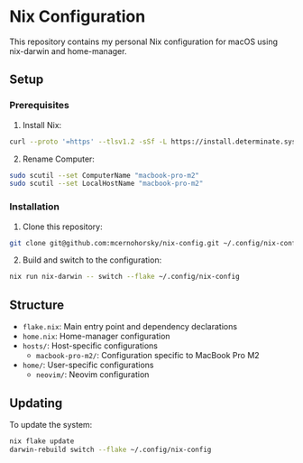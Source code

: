 # Nix Configuration

This repository contains my personal Nix configuration for macOS using nix-darwin and home-manager.

## Setup

### Prerequisites

1. Install Nix:
```bash
curl --proto '=https' --tlsv1.2 -sSf -L https://install.determinate.systems/nix | sh -s -- install
```

2. Rename Computer:
```bash
sudo scutil --set ComputerName "macbook-pro-m2"
sudo scutil --set LocalHostName "macbook-pro-m2"
```

### Installation

1. Clone this repository:
```bash
git clone git@github.com:mcernohorsky/nix-config.git ~/.config/nix-config
```

2. Build and switch to the configuration:
```bash
nix run nix-darwin -- switch --flake ~/.config/nix-config
```

## Structure

- `flake.nix`: Main entry point and dependency declarations
- `home.nix`: Home-manager configuration
- `hosts/`: Host-specific configurations
  - `macbook-pro-m2/`: Configuration specific to MacBook Pro M2
- `home/`: User-specific configurations
  - `neovim/`: Neovim configuration

## Updating

To update the system:
```bash
nix flake update
darwin-rebuild switch --flake ~/.config/nix-config
```
